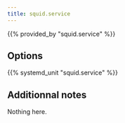 ```yaml
---
title: squid.service
---
```


{{% provided_by "squid.service" %}}

## Options

{{% systemd_unit "squid.service" %}}

## Additionnal notes

Nothing here.